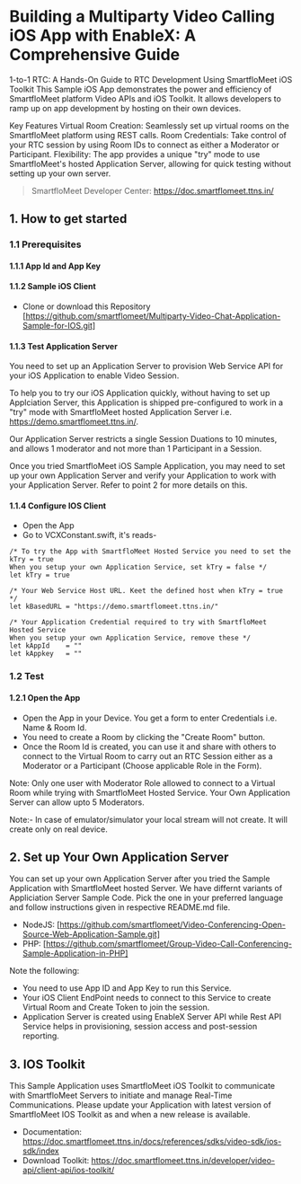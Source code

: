 # Building a Multiparty Video Calling iOS App with EnableX: A Comprehensive Guide

1-to-1 RTC: A Hands-On Guide to RTC Development Using SmartfloMeet iOS Toolkit
This Sample iOS App demonstrates the power and efficiency of SmartfloMeet platform Video APIs and iOS Toolkit.  It allows developers to ramp up on app development by hosting on their own devices.

Key Features
Virtual Room Creation: Seamlessly set up virtual rooms on the SmartfloMeet platform using REST calls.
Room Credentials: Take control of your RTC session by using Room IDs to connect as either a Moderator or Participant.
Flexibility: The app provides a unique "try" mode to use SmartfloMeet's hosted Application Server, allowing for quick testing without setting up your own server.

> SmartfloMeet Developer Center: https://doc.smartflomeet.ttns.in/

## 1. How to get started

### 1.1 Prerequisites

#### 1.1.1 App Id and App Key 


#### 1.1.2 Sample iOS Client 

* Clone or download this Repository [https://github.com/smartflomeet/Multiparty-Video-Chat-Application-Sample-for-IOS.git] 

#### 1.1.3 Test Application Server

You need to set up an Application Server to provision Web Service API for your iOS Application to enable Video Session. 

To help you to try our iOS Application quickly, without having to set up Applciation Server, this Application is shipped pre-configured to work in a "try" mode with SmartfloMeet hosted Application Server i.e. https://demo.smartflomeet.ttns.in/. 

Our Application Server restricts a single Session Duations to 10 minutes, and allows 1 moderator and not more than 1 Participant in a Session.

Once you tried SmartfloMeet iOS Sample Application, you may need to set up your own  Application Server and verify your Application to work with your Application Server.  Refer to point 2 for more details on this.

#### 1.1.4 Configure IOS Client 

* Open the App
* Go to VCXConstant.swift, it's reads- 

``` 
/* To try the App with SmartfloMeet Hosted Service you need to set the kTry = true
When you setup your own Application Service, set kTry = false */
let kTry = true

/* Your Web Service Host URL. Keet the defined host when kTry = true */
let kBasedURL = "https://demo.smartflomeet.ttns.in/"
    
/* Your Application Credential required to try with SmartfloMeet Hosted Service
When you setup your own Application Service, remove these */
let kAppId    = ""
let kAppkey   = ""

```
 
### 1.2 Test

#### 1.2.1 Open the App

* Open the App in your Device. You get a form to enter Credentials i.e. Name & Room Id.
* You need to create a Room by clicking the "Create Room" button.
* Once the Room Id is created, you can use it and share with others to connect to the Virtual Room to carry out an RTC Session either as a Moderator or a Participant (Choose applicable Role in the Form).

Note: Only one user with Moderator Role allowed to connect to a Virtual Room while trying with SmartfloMeet Hosted Service. Your Own Application Server can allow upto 5 Moderators.

Note:- In case of emulator/simulator your local stream will not create. It will create only on real device.

## 2. Set up Your Own Application Server

You can set up your own Application Server after you tried the Sample Application with SmartfloMeet hosted Server. We have differnt variants of Appliciation Server Sample Code. Pick the one in your preferred language and follow instructions given in respective README.md file.

* NodeJS: [https://github.com/smartflomeet/Video-Conferencing-Open-Source-Web-Application-Sample.git]<br/>
* PHP: [https://github.com/smartflomeet/Group-Video-Call-Conferencing-Sample-Application-in-PHP]

Note the following:

* You need to use App ID and App Key to run this Service.
* Your iOS Client EndPoint needs to connect to this Service to create Virtual Room and Create Token to join the session.
* Application Server is created using EnableX Server API while Rest API Service helps in provisioning, session access and post-session reporting.  

## 3. IOS Toolkit

This Sample Application uses SmartfloMeet iOS Toolkit to communicate with SmartfloMeet Servers to initiate and manage Real-Time Communications. Please update your Application with latest version of SmartfloMeet IOS Toolkit as and when a new release is available.

* Documentation: https://doc.smartflomeet.ttns.in/docs/references/sdks/video-sdk/ios-sdk/index
* Download Toolkit: https://doc.smartflomeet.ttns.in/developer/video-api/client-api/ios-toolkit/


